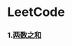# LeetCode
### 1.[两数之和](https://github.com/Spr1nt0a0/LeetCode/tree/master/%E4%B8%A4%E6%95%B0%E4%B9%8B%E5%92%8C)
